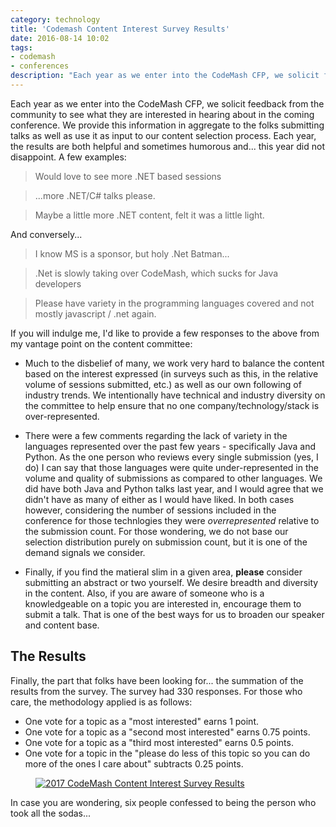 ```yaml
---
category: technology
title: 'Codemash Content Interest Survey Results'
date: 2016-08-14 10:02
tags:
- codemash
- conferences
description: "Each year as we enter into the CodeMash CFP, we solicit feedback from the community to see what they are interested in hearing about in the coming conference. We provide this information in aggregate to the folks submitting talks as well as use it as input to our content selection process. Each year, the results are both helpful and sometimes humorous and... this year did not disappoint."
---
```


Each year as we enter into the CodeMash CFP, we solicit feedback from the community to see what they are interested in hearing about in the coming conference. We provide this information in aggregate to the folks submitting talks as well as use it as input to our content selection process. Each year, the results are both helpful and sometimes humorous and... this year did not disappoint. A few examples:

> Would love to see more .NET based sessions

> ...more .NET/C# talks please.

> Maybe a little more .NET content, felt it was a little light.

And conversely...

> I know MS is a sponsor, but holy .Net Batman...

> .Net is slowly taking over CodeMash, which sucks for Java developers

> Please have variety in the programming languages covered and not mostly javascript / .net again.

If you will indulge me, I'd like to provide a few responses to the above from my vantage point on the content committee:

* Much to the disbelief of many, we work very hard to balance the content based on the interest expressed (in surveys such as this, in the relative volume of sessions submitted, etc.) as well as our own following of industry trends. We intentionally have technical and industry diversity on the committee to help ensure that no one company/technology/stack is over-represented.

* There were a few comments regarding the lack of variety in the languages represented over the past few years - specifically Java and Python. As the one person who reviews every single submission (yes, I do) I can say that those languages were quite under-represented in the volume and quality of submissions as compared to other languages. We did have both Java and Python talks last year, and I would agree that we didn't have as many of either as I would have liked. In both cases however, considering the number of sessions included in the conference for those technlogies they were _overrepresented_ relative to the submission count. For those wondering, we do not base our selection distribution purely on submission count, but it is one of the demand signals we consider.

* Finally, if you find the matieral slim in a given area, __please__ consider submitting an abstract or two yourself. We desire breadth and diversity in the content. Also, if you are aware of someone who is a knowledgeable on a topic you are interested in, encourage them to submit a talk. That is one of the best ways for us to broaden our speaker and content base.

## The Results
Finally, the part that folks have been looking for... the summation of the results from the survey. The survey had 330 responses. For those who care, the methodology applied is as follows:

* One vote for a topic as a "most interested" earns 1 point.
* One vote for a topic as a "second most interested" earns 0.75 points.
* One vote for a topic as a "third most interested" earns 0.5 points.
* One vote for a topic in the "please do less of this topic so you can do more of the ones I care about" subtracts 0.25 points.

<figure class="align-center">
  <a href="{{ site.url }}{{ site.baseurl }}/images/2017_cm_interest.png"><img src="{{ site.url }}{{ site.baseurl }}/images/2017_cm_interest.png" alt="2017 CodeMash Content Interest Survey Results"></a>
</figure>

In case you are wondering, six people confessed to being the person who took all the sodas...
